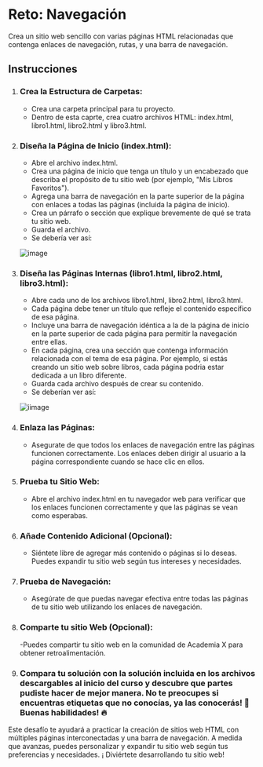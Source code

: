 # Reto: Navegación

Crea un sitio web sencillo con varias páginas HTML relacionadas que contenga enlaces de navegación, rutas, y una barra de navegación.

## Instrucciones

1. ### Crea la Estructura de Carpetas:

      - Crea una carpeta principal para tu proyecto.
      - Dentro de esta caprte, crea cuatro archivos HTML:
        index.html, libro1.html, libro2.html y libro3.html.

2. ### Diseña la Página de Inicio (index.html):

      - Abre el archivo index.html.
      - Crea una página de inicio que tenga un título y un encabezado que describa el propósito de tu sitio web (por ejemplo, "Mis Libros Favoritos").
      - Agrega una barra de navegación en la parte superior de la página con enlaces a todas las páginas (incluida la página de inicio).
      - Crea un párrafo o sección que explique brevemente de qué se trata tu sitio web.
      - Guarda el archivo.
      - Se debería ver así:

      ![image](https://kajabi-storefronts-production.kajabi-cdn.com/kajabi-storefronts-production/file-uploads/site/2147489095/products/f57b5-ccc-51b3-aa7-253ef7105e_Imagen.png)

3. ### Diseña las  Páginas Internas (libro1.html, libro2.html, libro3.html):

     - Abre cada uno de los archivos libro1.html, libro2.html, libro3.html.
     - Cada página debe tener un título que refleje el contenido específico de esa página.
     - Incluye una barra de navegación idéntica a la de la página de inicio en la parte superior de cada página para permitir la navegación entre ellas.
     - En cada página, crea una sección que contenga información relacionada con el tema de esa página. Por ejemplo, si estás creando un sitio web sobre libros, cada página podria estar dedicada a un libro diferente.
     - Guarda cada archivo después de crear su contenido.
     - Se deberían ver así:

    ![iimage](https://kajabi-storefronts-production.kajabi-cdn.com/kajabi-storefronts-production/file-uploads/site/2147489095/products/76007b8-51ee-7800-8c78-341c712175e6_Imagen2.png)

4. ### Enlaza las Páginas:

   - Asegurate de que todos los enlaces de navegación entre las páginas funcionen correctamente. Los enlaces deben dirigir al usuario a la página correspondiente cuando se hace clic en ellos.

5. ### Prueba tu Sitio Web:

   - Abre el archivo index.html en tu navegador web para verificar que los enlaces funcionen correctamente y que las páginas se vean como esperabas.

6. ### Añade Contenido Adicional (Opcional):

    - Siéntete libre de agregar más contenido o páginas si lo deseas. Puedes expandir tu sitio web según tus intereses y necesidades.

7. ### Prueba de Navegación:

    - Asegúrate de que puedas navegar efectiva entre todas las páginas de tu sitio web utilizando los enlaces de navegación.

8. ### Comparte tu sitio Web (Opcional):

    -Puedes compartir tu sitio web en la comunidad de Academia X para obtener retroalimentación.

9. ### Compara tu solución  con la solución incluida en los archivos descargables al inicio del curso y descubre que partes pudiste hacer de mejor manera. No te preocupes si encuentras etiquetas que no conocías, ya las conocerás! 🙌 Buenas habilidades! 🔥

Este desafío te ayudará a practicar la creación de sitios web HTML con múltiples páginas interconectadas y una barra de navegación. A medida que avanzas, puedes personalizar y expandir tu sitio web según tus preferencias y necesidades. ¡ Diviértete desarrollando tu sitio web!
